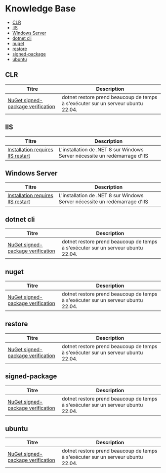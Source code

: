 # Knowledge Base

- [CLR](#CLR)
- [IIS](#IIS)
- [Windows Server](#Windows%20Server)
- [dotnet cli](#dotnet%20cli)
- [nuget](#nuget)
- [restore](#restore)
- [signed-package](#signed-package)
- [ubuntu](#ubuntu)

## CLR

| Titre | Description |
|--|--|
| [NuGet signed-package verification](/home/dlsprr/source/wvn/dotNet8/knowledge-base/case/nuget-signed-package-verification.md) | dotnet restore prend beaucoup de temps à s'exécuter sur un serveur ubuntu 22.04. |

## IIS

| Titre | Description |
|--|--|
| [Installation requires IIS restart](/home/dlsprr/source/wvn/dotNet8/knowledge-base/case/installation-require-iis-restart.md) | L'installation de .NET 8 sur Windows Server nécessite un redémarrage d'IIS |

## Windows Server

| Titre | Description |
|--|--|
| [Installation requires IIS restart](/home/dlsprr/source/wvn/dotNet8/knowledge-base/case/installation-require-iis-restart.md) | L'installation de .NET 8 sur Windows Server nécessite un redémarrage d'IIS |

## dotnet cli

| Titre | Description |
|--|--|
| [NuGet signed-package verification](/home/dlsprr/source/wvn/dotNet8/knowledge-base/case/nuget-signed-package-verification.md) | dotnet restore prend beaucoup de temps à s'exécuter sur un serveur ubuntu 22.04. |

## nuget

| Titre | Description |
|--|--|
| [NuGet signed-package verification](/home/dlsprr/source/wvn/dotNet8/knowledge-base/case/nuget-signed-package-verification.md) | dotnet restore prend beaucoup de temps à s'exécuter sur un serveur ubuntu 22.04. |

## restore

| Titre | Description |
|--|--|
| [NuGet signed-package verification](/home/dlsprr/source/wvn/dotNet8/knowledge-base/case/nuget-signed-package-verification.md) | dotnet restore prend beaucoup de temps à s'exécuter sur un serveur ubuntu 22.04. |

## signed-package

| Titre | Description |
|--|--|
| [NuGet signed-package verification](/home/dlsprr/source/wvn/dotNet8/knowledge-base/case/nuget-signed-package-verification.md) | dotnet restore prend beaucoup de temps à s'exécuter sur un serveur ubuntu 22.04. |

## ubuntu

| Titre | Description |
|--|--|
| [NuGet signed-package verification](/home/dlsprr/source/wvn/dotNet8/knowledge-base/case/nuget-signed-package-verification.md) | dotnet restore prend beaucoup de temps à s'exécuter sur un serveur ubuntu 22.04. |
